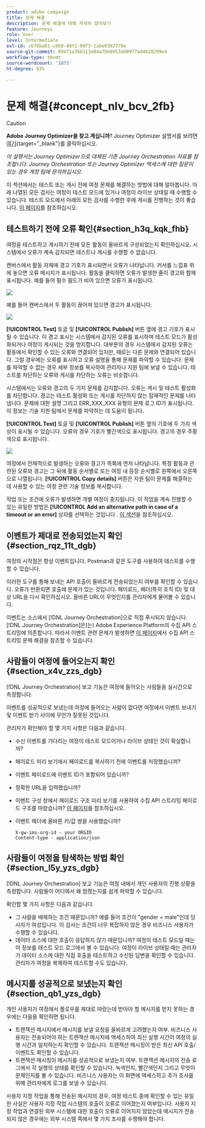 ```yaml
---
product: adobe campaign
title: 문제 해결
description: 문제 해결에 대해 자세히 알아보기
feature: Journeys
role: User
level: Intermediate
exl-id: c678ba01-c868-49f2-99f3-1abe0302779e
source-git-commit: 69471a36b113e04a7bb0953a90977ad4020299e4
workflow-type: tm+mt
source-wordcount: '1075'
ht-degree: 83%

---
```


# 문제 해결{#concept_nlv_bcv_2fb}


>[!CAUTION]
>
>**Adobe Journey Optimizer을 찾고 계십니까**? Journey Optimizer 설명서를 보려면 [여기](https://experienceleague.adobe.com/ko/docs/journey-optimizer/using/ajo-home){target="_blank"}를 클릭하십시오.
>
>
>_이 설명서는 Journey Optimizer으로 대체된 기존 Journey Orchestration 자료를 참조합니다. Journey Orchestration 또는 Journey Optimizer 액세스에 대한 질문이 있는 경우 계정 팀에 문의하십시오._



이 섹션에서는 테스트 또는 게시 전에 여정 문제를 해결하는 방법에 대해 알아봅니다. 아래 나열된 모든 검사는 여정이 테스트 모드에 있거나 여정이 라이브 상태일 때 수행할 수 있습니다. 테스트 모드에서 아래의 모든 검사를 수행한 후에 게시를 진행하는 것이 좋습니다. [이 페이지](../building-journeys/testing-the-journey.md)를 참조하십시오.

## 테스트하기 전에 오류 확인{#section_h3q_kqk_fhb}

여정을 테스트하고 게시하기 전에 모든 활동이 올바르게 구성되었는지 확인하십시오. 시스템에서 오류가 계속 감지되면 테스트나 게시를 수행할 수 없습니다.

캔버스에서 활동 자체에 경고 기호가 표시되면서 오류가 나타납니다. 커서를 느낌표 위에 놓으면 오류 메시지가 표시됩니다. 활동을 클릭하면 오류가 발생한 줄이 경고와 함께 표시됩니다. 예를 들어 필수 필드가 비어 있으면 오류가 표시됩니다.

![](../assets/journey63.png)

예를 들어 캔버스에서 두 활동이 끊어져 있으면 경고가 표시됩니다.

![](../assets/canvas-disconnected.png)

**[!UICONTROL Test]** 토글 및 **[!UICONTROL Publish]** 버튼 옆에 경고 기호가 표시될 수 있습니다. 이 경고 표시는 시스템에서 감지된 오류를 표시하며 테스트 모드가 활성화되거나 여정이 게시되는 것을 방지합니다. 대부분의 경우 시스템에서 감지된 오류는 활동에서 확인할 수 있는 오류와 연결되어 있지만, 때로는 다른 문제와 연결되어 있습니다. 그럴 경우에는 오류를 표시하고 오류 설명을 통해 문제를 파악할 수 있습니다. 문제를 파악할 수 없는 경우 세부 정보를 복사하여 관리자나 지원 팀에 보낼 수 있습니다. 테스트를 차단하는 오류와 게시를 차단하는 오류는 비슷합니다.

시스템에서는 오류와 경고의 두 가지 문제를 감지합니다. 오류는 게시 및 테스트 활성화를 차단합니다. 경고는 테스트 활성화 또는 게시를 차단하지 않는 잠재적인 문제를 나타냅니다. 문제에 대한 설명 그리고 ERR_XXX_XXX 유형의 문제 로그 ID가 표시됩니다. 이 정보는 기술 지원 팀에서 문제를 파악하는 데 도움이 됩니다.

**[!UICONTROL Test]** 토글 및 **[!UICONTROL Publish]** 버튼 옆의 기호에 두 가지 색상이 표시될 수 있습니다. 오류의 경우 기호가 빨간색으로 표시됩니다. 경고의 경우 주황색으로 표시됩니다.

![](../assets/journey75.png)

여정에서 전체적으로 발생하는 오류와 경고가 목록에 먼저 나타납니다. 특정 활동과 관련된 오류와 경고는 그 뒤에 활동 순서별로 또는 여정 내 등장 순서별로 왼쪽에서 오른쪽으로 나열됩니다. **[!UICONTROL Copy details]** 버튼은 지원 팀이 문제를 해결하는 데 사용할 수 있는 여정 관련 기술 정보를 복사합니다.

작업 또는 조건에 오류가 발생하면 개별 여정이 중지됩니다. 이 작업을 계속 진행할 수 있는 유일한 방법은 **[!UICONTROL Add an alternative path in case of a timeout or an error]** 상자를 선택하는 것입니다 . [이 섹션](../building-journeys/using-the-journey-designer.md#paths)을 참조하십시오.

## 이벤트가 제대로 전송되었는지 확인{#section_rqz_11t_dgb}

여정의 시작점은 항상 이벤트입니다. Postman과 같은 도구를 사용하여 테스트를 수행할 수 있습니다.

이러한 도구를 통해 보내는 API 호출이 올바르게 전송되었는지 여부를 확인할 수 있습니다. 오류가 반환되면 호출에 문제가 있는 것입니다. 페이로드, 헤더(특히 조직 ID) 및 대상 URL을 다시 확인하십시오. 올바른 URL이 무엇인지를 관리자에게 물어볼 수 있습니다.

이벤트는 소스에서 [!DNL Journey Orchestration]으로 직접 푸시되지 않습니다. [!DNL Journey Orchestration]은(는) Adobe Experience Platform의 수집 API 스트리밍에 의존합니다. 따라서 이벤트 관련 문제가 발생하면 [이 페이지](https://experienceleague.adobe.com/docs/experience-platform/ingestion/streaming/troubleshooting.html?lang=ko)에서 수집 API 스트리밍 문제 해결을 참조할 수 있습니다.

## 사람들이 여정에 들어오는지 확인{#section_x4v_zzs_dgb}

[!DNL Journey Orchestration] 보고 기능은 여정에 들어오는 사람들을 실시간으로 측정합니다.

이벤트를 성공적으로 보냈는데 여정에 들어오는 사람이 없다면 여정에서 이벤트 보내기 및 이벤트 받기 사이에 무언가 잘못된 것입니다.

관리자가 확인해야 할 몇 가지 사항은 다음과 같습니다.

* 수신 이벤트를 기다리는 여정이 테스트 모드이거나 라이브 상태인 것이 확실합니까?
* 페이로드 미리 보기에서 페이로드를 복사하기 전에 이벤트를 저장했습니까?
* 이벤트 페이로드에 이벤트 ID가 포함되어 있습니까?
* 정확한 URL을 입력했습니까?
* 이벤트 구성 창에서 페이로드 구조 미리 보기를 사용하여 수집 API 스트리밍 페이로드 구조를 따랐습니까? [이 페이지](../event/previewing-the-payload.md)를 참조하십시오.
* 이벤트 헤더에 올바른 키/값 쌍을 사용했습니까?

  ```
  X-gw-ims-org-id - your ORGID
  Content-type - application/json
  ```

## 사람들이 여정을 탐색하는 방법 확인{#section_l5y_yzs_dgb}

[!DNL Journey Orchestration] 보고 기능은 여정 내에서 개인 사용자의 진행 상황을 측정합니다. 사람들이 어디에서 왜 멈췄는지를 쉽게 파악할 수 있습니다.

확인할 몇 가지 사항은 다음과 같습니다.

* 그 사람을 배제하는 조건 때문입니까? 예를 들어 조건이 &quot;gender = male&quot;인데 당사자가 여성입니다. 이 검사는 조건이 너무 복잡하지 않은 경우 비즈니스 사용자가 수행할 수 있습니다.
* 데이터 소스에 대한 호출이 응답하지 않기 때문입니까? 여정이 테스트 모드일 때는 이 정보를 테스트 모드 로그에서 볼 수 있습니다. 여정이 라이브 상태일 때는 관리자가 데이터 소스에 대한 직접 호출을 테스트하고 수신된 답변을 확인할 수 있습니다. 관리자가 여정을 복제하여 테스트할 수도 있습니다.

## 메시지를 성공적으로 보냈는지 확인{#section_qb1_yzs_dgb}

개인 사용자가 여정에서 플로우를 제대로 따랐는데 받아야 할 메시지를 받지 못하는 경우에는 다음을 확인하면 됩니다.

* 트랜잭션 메시지에서 메시지를 보낼 요청을 올바르게 고려했는지 여부. 비즈니스 사용자는 전송되어야 하는 트랜잭션 메시지에 액세스하여 최신 실행 시간이 여정의 실행 시간과 일치하는지 확인할 수 있습니다. 트랜잭션 메시징이 받은 최신 API 호출/이벤트도 확인할 수 있습니다.
* 트랜잭션 메시징이 메시지를 성공적으로 보냈는지 여부. 트랜잭션 메시지의 전송 로그에서 각 실행의 상태를 확인할 수 있습니다. 녹색인지, 빨간색인지 그리고 무엇이 문제인지를 볼 수 있습니다. 비즈니스 사용자는 이 화면에 액세스하고 추가 조사를 위해 관리자에게 로그를 보낼 수 있습니다.

사용자 지정 작업을 통해 전송된 메시지의 경우, 여정 테스트 중에 확인할 수 있는 유일한 사실은 사용자 지정 작업 시스템의 호출이 오류로 이어졌는지 여부입니다. 사용자 지정 작업과 연결된 외부 시스템에 대한 호출이 오류로 이어지지 않았는데 메시지가 전송되지 않은 경우에는 외부 시스템 쪽에서 몇 가지 조사를 수행해야 합니다.
